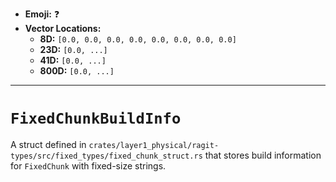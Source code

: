 - **Emoji:** ❓
- **Vector Locations:**
    - **8D:** `[0.0, 0.0, 0.0, 0.0, 0.0, 0.0, 0.0, 0.0]`
    - **23D:** `[0.0, ...]`
    - **41D:** `[0.0, ...]`
    - **800D:** `[0.0, ...]`

---

# `FixedChunkBuildInfo`

A struct defined in `crates/layer1_physical/ragit-types/src/fixed_types/fixed_chunk_struct.rs` that stores build information for `FixedChunk` with fixed-size strings.